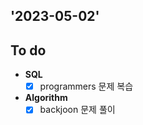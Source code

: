 ## '2023-05-02'

## To do

+ **SQL**
    + [x] programmers 문제 복습

+ **Algorithm**
    + [x] backjoon 문제 풀이 